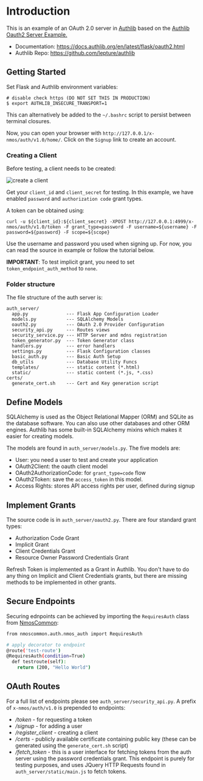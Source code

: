 # Introduction

This is an example of an OAuth 2.0 server in [Authlib](https://authlib.org/) based on the [Authlib Oauth2 Server Example.](https://github.com/authlib/example-oauth2-server)

- Documentation: <https://docs.authlib.org/en/latest/flask/oauth2.html>
- Authlib Repo: <https://github.com/lepture/authlib>

## Getting Started

Set Flask and Authlib environment variables:

    # disable check https (DO NOT SET THIS IN PRODUCTION)
    $ export AUTHLIB_INSECURE_TRANSPORT=1

This can alternatively be added to the `~/.bashrc` script to persist between terminal closures.

Now, you can open your browser with `http://127.0.0.1/x-nmos/auth/v1.0/home/`. Click on the `Signup` link to create an account.

### Creating a Client

Before testing, a client needs to be created:

![create a client](https://user-images.githubusercontent.com/290496/38811988-081814d4-41c6-11e8-88e1-cb6c25a6f82e.png)

Get your `client_id` and `client_secret` for testing. In this example, we
have enabled `password` and `authorization code` grant types.

A token can be obtained using:

```
curl -u ${client_id}:${client_secret} -XPOST http://127.0.0.1:4999/x-nmos/auth/v1.0/token -F grant_type=password -F username=${username} -F password=${password} -F scope=${scope}
```

Use the username and password you used when signing up. For now, you
can read the source in example or follow the tutorial below.

**IMPORTANT**: To test implicit grant, you need to set `token_endpoint_auth_method` to `none`.

### Folder structure

The file structure of the auth server is:

```
auth_server/
  app.py              --- Flask App Configuration Loader
  models.py           --- SQLAlchemy Models
  oauth2.py           --- OAuth 2.0 Provider Configuration
  security_api.py     --- Routes views
  security_service.py --- HTTP Server and mdns registration
  token_generator.py  --- Token Generator class
  handlers.py         --- error handlers
  settings.py         --- Flask Configuration classes
  basic_auth.py       --- Basic Auth Setup
  db_utils            --- Database Utility Funcs
  templates/          --- static content (*.html)
  static/             --- static content (*.js, *.css)
certs/
  generate_cert.sh    --- Cert and Key generation script
```

## Define Models

SQLAlchemy is used as the Object Relational Mapper (ORM) and SQLite as the database software. You can also use other
databases and other ORM engines. Authlib has some built-in SQLAlchemy mixins which makes it easier for creating models.

The models are found in `auth_server/models.py`. The five models are:

- User: you need a user to test and create your application
- OAuth2Client: the oauth client model
- OAuth2AuthorizationCode: for `grant_type=code` flow
- OAuth2Token: save the `access_token` in this model.
- Access Rights: stores API access rights per user, defined during signup

## Implement Grants

The source code is in `auth_server/oauth2.py`. There are four standard grant types:

- Authorization Code Grant
- Implicit Grant
- Client Credentials Grant
- Resource Owner Password Credentials Grant

Refresh Token is implemented as a Grant in Authlib. You don't have to do any thing on Implicit and Client Credentials grants, but there are missing methods to be implemented in other grants.


## Secure Endpoints

Securing ednpoints can be achieved by importing the `RequiresAuth` class from [NmosCommon](https://github.com/bbc/nmos-common):

```bash
from nmoscommon.auth.nmos_auth import RequiresAuth

# apply decorator to endpoint
@route('test-route')
@RequiresAuth(condition=True)
  def testroute(self):
    return (200, "Hello World")
```

## OAuth Routes

For a full list of endpoints please see `auth_server/security_api.py`. A prefix of `x-nmos/auth/v1.0` is prepended to endpoints:


* */token* - for requesting a token
* */signup* - for adding a user
* */register_client* - creating a client
* */certs* - publicly available certificate containing public key (these can be generated using the `generate_cert.sh` script)
* */fetch_token* - this is a user interface for fetching tokens from the auth server using the password credentials grant. This endpoint is purely for testing purposes, and uses JQuery HTTP Requests found in `auth_server/static/main.js` to fetch tokens.
